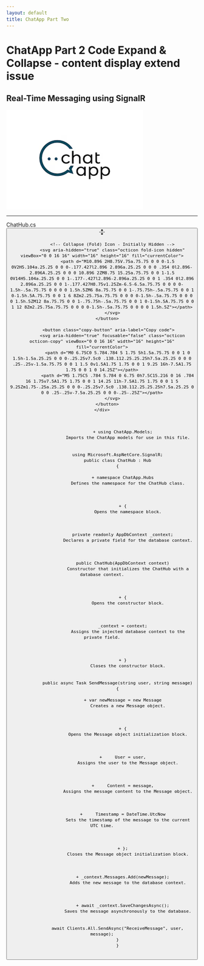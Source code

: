 ```yaml
---
layout: default
title: ChatApp Part Two
---
```


# **ChatApp Part 2 Code Expand & Collapse - content display extend issue**  
## **Real-Time Messaging using SignalR**

![ChatApp](images/ChatApp.png)

---

<div class="code-block">
    <div class="code-header">
        <span class="code-filename">ChatHub.cs</span>
        <button class="expand-button" aria-label="Expand all lines: ChatHub.cs">
            <!-- Expand (Unfold) Icon - Initially Visible -->
            <svg aria-hidden="true" class="octicon unfold-icon" viewBox="0 0 16 16" width="16" height="16" fill="currentColor">
                <path d="m8.177.677 2.896 2.896a.25.25 0 0 1-.177.427H8.75v1.25a.75.75 0 0 1-1.5 0V4H5.104a.25.25 0 0 1-.177-.427L7.823.677a.25.25 0 0 1 .354 0ZM7.25 10.75a.75.75 0 0 1 1.5 0V12h2.146a.25.25 0 0 1 .177.427l-2.896 2.896a.25.25 0 0 1-.354 0l-2.896-2.896A.25.25 0 0 1 5.104 12H7.25v-1.25Zm-5-2a.75.75 0 0 0 0-1.5h-.5a.75.75 0 0 0 0 1.5h.5ZM6 8a.75.75 0 0 1-.75.75h-.5a.75.75 0 0 1 0-1.5h.5A.75.75 0 0 1 6 8Zm2.25.75a.75.75 0 0 0 0-1.5h-.5a.75.75 0 0 0 0 1.5h.5ZM12 8a.75.75 0 0 1-.75.75h-.5a.75.75 0 0 1 0-1.5h.5A.75.75 0 0 1 12 8Zm2.25.75a.75.75 0 0 0 0-1.5h-.5a.75.75 0 0 0 0 1.5h.5Z"></path>
            </svg>

            <!-- Collapse (Fold) Icon - Initially Hidden -->
            <svg aria-hidden="true" class="octicon fold-icon hidden" viewBox="0 0 16 16" width="16" height="16" fill="currentColor">
                <path d="M10.896 2H8.75V.75a.75.75 0 0 0-1.5 0V2H5.104a.25.25 0 0 0-.177.427l2.896 2.896a.25.25 0 0 0 .354 0l2.896-2.896A.25.25 0 0 0 10.896 2ZM8.75 15.25a.75.75 0 0 1-1.5 0V14H5.104a.25.25 0 0 1-.177-.427l2.896-2.896a.25.25 0 0 1 .354 0l2.896 2.896a.25.25 0 0 1-.177.427H8.75v1.25Zm-6.5-6.5a.75.75 0 0 0 0-1.5h-.5a.75.75 0 0 0 0 1.5h.5ZM6 8a.75.75 0 0 1-.75.75h-.5a.75.75 0 0 1 0-1.5h.5A.75.75 0 0 1 6 8Zm2.25.75a.75.75 0 0 0 0-1.5h-.5a.75.75 0 0 0 0 1.5h.5ZM12 8a.75.75 0 0 1-.75.75h-.5a.75.75 0 0 1 0-1.5h.5A.75.75 0 0 1 12 8Zm2.25.75a.75.75 0 0 0 0-1.5h-.5a.75.75 0 0 0 0 1.5h.5Z"></path>
            </svg>
        </button>

         <button class="copy-button" aria-label="Copy code">
            <svg aria-hidden="true" focusable="false" class="octicon octicon-copy" viewBox="0 0 16 16" width="16" height="16" fill="currentColor">
                <path d="M0 6.75C0 5.784.784 5 1.75 5h1.5a.75.75 0 0 1 0 1.5h-1.5a.25.25 0 0 0-.25.25v7.5c0 .138.112.25.25.25h7.5a.25.25 0 0 0 .25-.25v-1.5a.75.75 0 0 1 1.5 0v1.5A1.75 1.75 0 0 1 9.25 16h-7.5A1.75 1.75 0 0 1 0 14.25Z"></path>
                <path d="M5 1.75C5 .784 5.784 0 6.75 0h7.5C15.216 0 16 .784 16 1.75v7.5A1.75 1.75 0 0 1 14.25 11h-7.5A1.75 1.75 0 0 1 5 9.25Zm1.75-.25a.25.25 0 0 0-.25.25v7.5c0 .138.112.25.25.25h7.5a.25.25 0 0 0 .25-.25v-7.5a.25.25 0 0 0-.25-.25Z"></path>
            </svg>
        </button>
    </div>

<div class="code-container"> 
        <pre class="updated-code language-csharp"><code>
            <span class="added-line tooltip-container">
                <span class="tooltip-trigger">+ using ChatApp.Models;
                    <span class="tooltip">Imports the ChatApp models for use in this file.</span>
                </span>
            </span>
            <span class="original-code hidden">using Microsoft.AspNetCore.SignalR;</span>
            <span class="original-code hidden">public class ChatHub : Hub</span>
            <span class="original-code hidden">{</span>
            <span class="added-line tooltip-container">
                <span class="tooltip-trigger">+ namespace ChatApp.Hubs
                    <span class="tooltip">Defines the namespace for the ChatHub class.</span>
                </span>
            </span>
            <span class="added-line tooltip-container">
                <span class="tooltip-trigger">+ {
                    <span class="tooltip">Opens the namespace block.</span>
                </span>
            </span>
            <span class="added-line tooltip-container">
                <span class="tooltip-trigger">private readonly AppDbContext _context;
                    <span class="tooltip">Declares a private field for the database context.</span>
                </span>
            </span>
            <span class="added-line tooltip-container">
                <span class="tooltip-trigger">public ChatHub(AppDbContext context)
                    <span class="tooltip">Constructor that initializes the ChatHub with a database context.</span>
                </span>
            </span>
            <span class="added-line tooltip-container">
                <span class="tooltip-trigger">+ {
                    <span class="tooltip">Opens the constructor block.</span>
                </span>
            </span>
            <span class="added-line tooltip-container">
                <span class="tooltip-trigger">_context = context;
                    <span class="tooltip">Assigns the injected database context to the private field.</span>
                </span>
            </span>
            <span class="added-line tooltip-container">
                <span class="tooltip-trigger">+ }
                    <span class="tooltip">Closes the constructor block.</span>
                </span>
            </span>
            <span class="original-code hidden">public async Task SendMessage(string user, string message)</span>
            <span class="original-code hidden">{</span>
            <span class="added-line tooltip-container">
                <span class="tooltip-trigger">+ var newMessage = new Message
                    <span class="tooltip">Creates a new Message object.</span>
                </span>
            </span>
            <span class="added-line tooltip-container">
                <span class="tooltip-trigger">+ {
                    <span class="tooltip">Opens the Message object initialization block.</span>
                </span>
            </span>
            <span class="added-line tooltip-container">
                <span class="tooltip-trigger">+     User = user,
                    <span class="tooltip">Assigns the user to the Message object.</span>
                </span>
            </span>
            <span class="added-line tooltip-container">
                <span class="tooltip-trigger">+     Content = message,
                    <span class="tooltip">Assigns the message content to the Message object.</span>
                </span>
            </span>
            <span class="added-line tooltip-container">
                <span class="tooltip-trigger">+     Timestamp = DateTime.UtcNow
                    <span class="tooltip">Sets the timestamp of the message to the current UTC time.</span>
                </span>
            </span>
            <span class="added-line tooltip-container">
                <span class="tooltip-trigger">+ };
                    <span class="tooltip">Closes the Message object initialization block.</span>
                </span>
            </span>
            <span class="added-line tooltip-container">
                <span class="tooltip-trigger">+ _context.Messages.Add(newMessage);
                    <span class="tooltip">Adds the new message to the database context.</span>
                </span>
            </span>
            <span class="added-line tooltip-container">
                <span class="tooltip-trigger">+ await _context.SaveChangesAsync();
                    <span class="tooltip">Saves the message asynchronously to the database.</span>
                </span>
            </span>
            <span class="original-code hidden">await Clients.All.SendAsync("ReceiveMessage", user, message);</span>
            <span class="original-code hidden">}</span>
            <span class="original-code hidden">}</span>
        </code></pre>
    </div>
</div>
